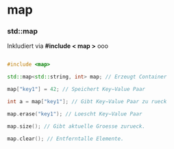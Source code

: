 # map

### std::map

Inkludiert via **#include < map >**
ooo

```cpp

#include <map>

std::map<std::string, int> map; // Erzeugt Container

map["key1"] = 42; // Speichert Key−Value Paar

int a = map["key1"]; // Gibt Key−Value Paar zu rueck

map.erase("key1"); // Loescht Key−Value Paar

map.size(); // Gibt aktuelle Groesse zurueck.

map.clear(); // Entferntalle Elemente.
```
